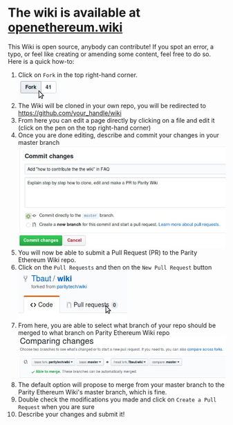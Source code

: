 # The wiki is available at [openethereum.wiki](https://openethereum.wiki/)

This Wiki is open source, anybody can contribute! If you spot an error, a typo, or feel like creating or amending some content, feel free to do so. Here is a quick how-to:

1. Click on `Fork` in the top right-hand corner.  
   ![Fork on github](/docs/images/wiki-contribute-0.jpg)
1. The Wiki will be cloned in your own repo, you will be redirected to https://github.com/your_handle/wiki
1. From here you can edit a page directly by clicking on a file and edit it (click on the pen on the top right-hand corner)
1. Once you are done editing, describe and commit your changes in your master branch  
   ![Commit to master](/docs/images/wiki-contribute-1.jpg)
1. You will now be able to submit a Pull Request (PR) to the Parity Ethereum Wiki repo.
1. Click on the `Pull Requests` and then on the `New Pull Request` button  
   ![Pull Request](/docs/images/wiki-contribute-2.jpg)
1. From here, you are able to select what branch of your repo should be merged to what branch on Parity Ethereum Wiki repo  
   ![Merge into branch](/docs/images/wiki-contribute-3.jpg)
1. The default option will propose to merge from your master branch to the Parity Ethereum Wiki's master branch, which is fine.
1. Double check the modifications you made and click on `Create a Pull Request` when you are sure
1. Describe your changes and submit it!
